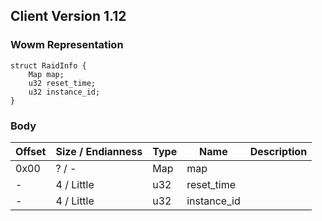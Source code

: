 ## Client Version 1.12

### Wowm Representation
```rust,ignore
struct RaidInfo {
    Map map;    
    u32 reset_time;    
    u32 instance_id;    
}

```
### Body
| Offset | Size / Endianness | Type | Name | Description |
| ------ | ----------------- | ---- | ---- | ----------- |
| 0x00 | ? / - | Map | map |  |
| - | 4 / Little | u32 | reset_time |  |
| - | 4 / Little | u32 | instance_id |  |
